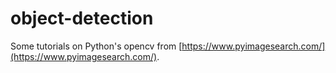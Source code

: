 # object-detection
Some tutorials on Python's opencv from [https://www.pyimagesearch.com/](https://www.pyimagesearch.com/).
